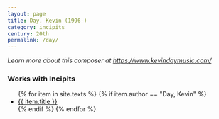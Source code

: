 ```yaml
---
layout: page
title: Day, Kevin (1996-)
category: incipits
century: 20th
permalink: /day/
---
```

*Learn more about this composer at <a href="https://www.kevindaymusic.com/" target="_blank">https://www.kevindaymusic.com/</a>*
<br/>

### Works with Incipits
<ul class="texts">
    {% for item in site.texts %}
      {% if item.author == "Day, Kevin" %}
          <li class="text-title">
          <a href="{{ site.baseurl }}{{ item.url }}">
        {{ item.title }}
              </a>
    </li>
      {% endif %}
    {% endfor %}
</ul>
